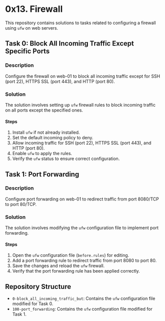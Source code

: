 # 0x13. Firewall

This repository contains solutions to tasks related to configuring a firewall using `ufw` on web servers.

## Task 0: Block All Incoming Traffic Except Specific Ports

### Description
Configure the firewall on web-01 to block all incoming traffic except for SSH (port 22), HTTPS SSL (port 443), and HTTP (port 80).

### Solution
The solution involves setting up `ufw` firewall rules to block incoming traffic on all ports except the specified ones.

#### Steps
1. Install `ufw` if not already installed.
2. Set the default incoming policy to deny.
3. Allow incoming traffic for SSH (port 22), HTTPS SSL (port 443), and HTTP (port 80).
4. Enable `ufw` to apply the rules.
5. Verify the `ufw` status to ensure correct configuration.

## Task 1: Port Forwarding

### Description
Configure port forwarding on web-01 to redirect traffic from port 8080/TCP to port 80/TCP.

### Solution
The solution involves modifying the `ufw` configuration file to implement port forwarding.

#### Steps
1. Open the `ufw` configuration file (`before.rules`) for editing.
2. Add a port forwarding rule to redirect traffic from port 8080 to port 80.
3. Save the changes and reload the `ufw` firewall.
4. Verify that the port forwarding rule has been applied correctly.

## Repository Structure
- `0-block_all_incoming_traffic_but`: Contains the `ufw` configuration file modified for Task 0.
- `100-port_forwarding`: Contains the `ufw` configuration file modified for Task 1.
